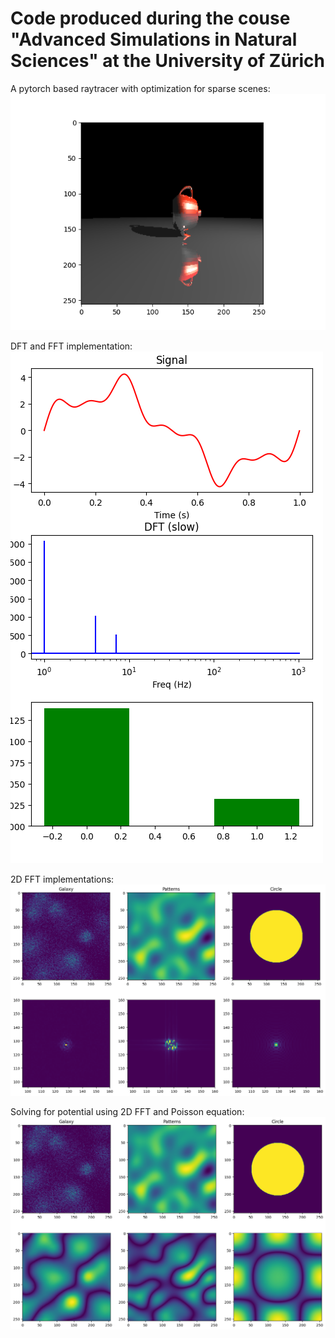# Code produced during the couse "Advanced Simulations in Natural Sciences" at the University of Zürich

A pytorch based raytracer with optimization for sparse scenes:
![teapot](raytracing/teapot.png)

DFT and FFT implementation:  
![dft](fft/fft.png)

2D FFT implementations:  
![fft](fft/fft2d.png)

Solving for potential using 2D FFT and Poisson equation:
![poisson](fft/potential.png)
